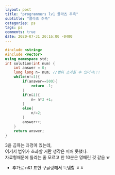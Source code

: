 ```yaml
---
layout: post
title: "programmers lv1 콜라츠 추측"
subtitle: "콜라츠 추측"
categories: ps
tags: ps
comments: true
date: 2020-07-31 20:16:00 -0400
---
```


```cpp
#include <string>
#include <vector>
using namespace std;
int solution(int num) {
    int answer = 0;
    long long n= num; //범위 초과될 수 있어서!!!
    while(n!=1){
        if(answer==500){
            return -1;
        }
        if(n&1){
            n= n*3 +1;
        }
        else{
            n/=2;
        }
        answer++;
    }
    return answer;
}
```

3을 곱하는 과정이 있는데,  
여기서 범위가 초과할 거란 생각은 미처 못했다.  
자료형때문에 틀리는 줄 모르고 한 10분은 멍때린 것 같음 ㅠ  

+ 추가로 n&1 표현 구글링해서 득템함 ㅎㅎ